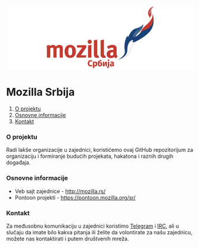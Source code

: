 ![mozilla srbija logo](/images/header.jpg)

# Mozilla Srbija

1. [O projektu](#o-projektu)
2. [Osnovne informacije](#osnovne-informacije)
3. [Kontakt](#kontakt)

### O projektu

Radi lakše organizacije u zajednici, koristićemo ovaj GitHub repozitorijum za organizaciju i formiranje budućih projekata, hakatona i raznih drugih događaja.

### Osnovne informacije

* Veb sajt zajednice - http://mozilla.rs/
* Pontoon projekti - https://pontoon.mozilla.org/sr/

### Kontakt

Za međusobnu komunikaciju u zajednici koristimo [Telegram](https://t.me/joinchat/AAAAAAbMLQuoptF25YOfeQ) i [IRC](irc://irc.mozilla.org/mozilla.sr/), ali u slučaju da imate bilo kakva pitanja ili želite da volontirate za našu zajednicu, možete nas kontaktirati i putem društvenih mreža.
